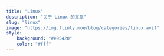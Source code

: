 ```yaml
---
title: "Linux"
description: "关于 Linux 的文章"
slug: "linux"
image: "https://img.flinty.moe/blog/categories/linux.avif"
style:
    background: "#e95420"
    color: "#fff"
---
```

